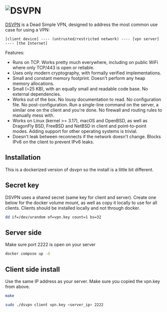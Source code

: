 # ![DSVPN](https://raw.github.com/jedisct1/dsvpn/master/logo.png)

[DSVPN](https://github.com/jedisct1/dsvpn) is a Dead Simple VPN, designed to address the most common use case for using a VPN:

```text
[client device] ---- (untrusted/restricted network) ---- [vpn server] ---- [the Internet]
```

Features:

* Runs on TCP. Works pretty much everywhere, including on public WiFi where only TCP/443 is open or reliable.
* Uses only modern cryptography, with formally verified implementations.
* Small and constant memory footprint. Doesn't perform any heap memory allocations.
* Small (~25 KB), with an equally small and readable code base. No external dependencies.
* Works out of the box. No lousy documentation to read. No configuration file. No post-configuration. Run a single-line command on the server, a similar one on the client and you're done. No firewall and routing rules to manually mess with.
* Works on Linux (kernel >= 3.17), macOS and OpenBSD, as well as DragonFly BSD, FreeBSD and NetBSD in client and point-to-point modes. Adding support for other operating systems is trivial.
* Doesn't leak between reconnects if the network doesn't change. Blocks IPv6 on the client to prevent IPv6 leaks.

## Installation

This is a dockerized version of dsvpn so the install is a little bit different.

## Secret key

DSVPN uses a shared secret (same key for client and server). Create one below for the docker volume mount, as well as copy it locally to use for all clients. Clients should be installed locally and not through docker.

```sh
dd if=/dev/urandom of=vpn.key count=1 bs=32
```

## Server side

Make sure port 2222 is open on your server

```sh
docker compose up -d
```

## Client side install

Use the same IP address as your server. Make sure you copied the vpn.key from above.

```sh
make

sudo ./dsvpn client vpn.key <server_ip> 2222
```
